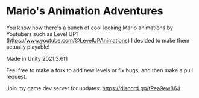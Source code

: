 # Mario's Animation Adventures
You know how there's a bunch of cool looking Mario animations by Youtubers such as Level UP? (https://www.youtube.com/@LevelUPAnimations) I decided to make them actually playable!

Made in Unity 2021.3.6f1

Feel free to make a fork to add new levels or fix bugs, and then make a pull request.

Join my game dev server for updates: https://discord.gg/tRea9ew86J 
